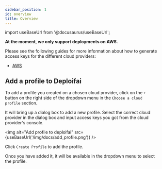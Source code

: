 ```yaml
---
sidebar_position: 1
id: overview
title: Overview
---
```


import useBaseUrl from '@docusaurus/useBaseUrl';

**At the moment, we only support deployments on AWS.**

Please see the following guides for more information about how to generate access keys for the different cloud providers:

- [AWS](./aws)

## Add a profile to Deploifai

To add a profile you created on a chosen cloud provider, click on the `+` button on the right side of the dropdown menu in the `Choose a cloud profile` section.

It will bring up a dialog box to add a new profile. Select the correct cloud provider in the dialog box and input access keys you got from the cloud provider's console.

<img alt="Add profile to deploifai" src={useBaseUrl('/img/docs/add_profile.png')} />

Click `Create Profile` to add the profile.

Once you have added it, it will be available in the dropdown menu to select the profile.
